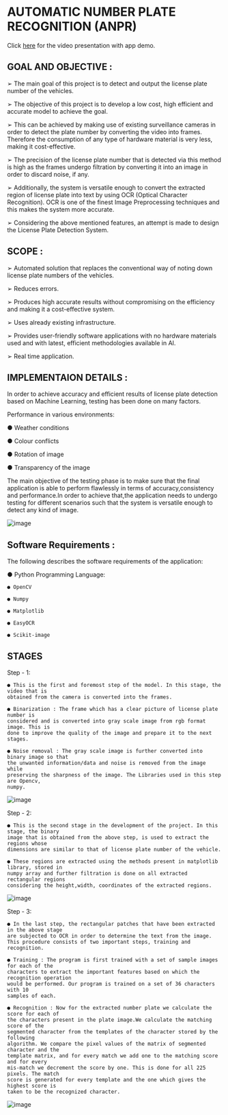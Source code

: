# AUTOMATIC NUMBER PLATE RECOGNITION (ANPR)
Click [here](https://drive.google.com/file/d/1a52Jcj2OTLLYDQ6oF9aFt-7TRixo8XnX/view?usp=share_link) for the video presentation with app demo.
## GOAL AND OBJECTIVE :
➢ The main goal of this project is to detect and output the license plate number of the vehicles.

➢ The objective of this project is to develop a low cost, high efficient and accurate model to
achieve the goal.

➢ This can be achieved by making use of existing surveillance cameras in order to detect the
plate number by converting the video into frames. Therefore the consumption of any type of
hardware material is very less, making it cost-effective.

➢ The precision of the license plate number that is detected via this method is high as the
frames undergo filtration by converting it into an image in order to discard noise, if any.

➢ Additionally, the system is versatile enough to convert the extracted region of license plate
into text by using OCR (Optical Character Recognition). OCR is one of the finest Image
Preprocessing techniques and this makes the system more accurate.

➢ Considering the above mentioned features, an attempt is made to design the License Plate
Detection System.

## SCOPE :
➢ Automated solution that replaces the conventional way of noting down license plate numbers of the vehicles.

➢ Reduces errors.

➢ Produces high accurate results without compromising on the efficiency and making it a cost-effective system.

➢ Uses already existing infrastructure.

➢ Provides user-friendly software applications with no hardware materials used and with latest, efficient methodologies available in AI.

➢ Real time application.

## IMPLEMENTAION DETAILS :

In order to achieve accuracy and efficient results of license plate detection based on Machine
Learning, testing has been done on many factors.

Performance in various environments:

● Weather conditions

● Colour conflicts

● Rotation of image

● Transparency of the image

The main objective of the testing phase is to make sure that the final application is able to perform
flawlessly in terms of accuracy,consistency and performance.In order to achieve that,the
application needs to undergo testing for different scenarios such that the system is versatile enough
to detect any kind of image.

![image](https://user-images.githubusercontent.com/91799812/230790090-ae83df43-d0dd-445f-8214-dd68fd297005.png)

## Software Requirements :
The following describes the software requirements of the application:

● Python Programming Language:

    ● OpenCV 
  
    ● Numpy
  
    ● Matplotlib
  
    ● EasyOCR
  
    ● Scikit-image
  
## STAGES

  Step - 1:
  
    ● This is the first and foremost step of the model. In this stage, the video that is
    obtained from the camera is converted into the frames.
    
    ● Binarization : The frame which has a clear picture of license plate number is
    considered and is converted into gray scale image from rgb format image. This is
    done to improve the quality of the image and prepare it to the next stages.
    
    ● Noise removal : The gray scale image is further converted into binary image so that
    the unwanted information/data and noise is removed from the image while
    preserving the sharpness of the image. The Libraries used in this step are Opencv,
    numpy.
    
  ![image](https://user-images.githubusercontent.com/91799812/230790432-4022fa79-12dc-441d-9ab3-d719a09adf96.png)
  
  Step - 2:
  
    ● This is the second stage in the development of the project. In this stage, the binary
    image that is obtained from the above step, is used to extract the regions whose
    dimensions are similar to that of license plate number of the vehicle.
    
    ● These regions are extracted using the methods present in matplotlib library, stored in
    numpy array and further filtration is done on all extracted rectangular regions
    considering the height,width, coordinates of the extracted regions.
    
  ![image](https://user-images.githubusercontent.com/91799812/230790626-efe4fd68-e3f3-4fbe-aea7-ee792bbb7eec.png)
    
  Step - 3:

    ● In the last step, the rectangular patches that have been extracted in the above stage
    are subjected to OCR in order to determine the text from the image.
    This procedure consists of two important steps, training and recognition.

    ● Training : The program is first trained with a set of sample images for each of the
    characters to extract the important features based on which the recognition operation
    would be performed. Our program is trained on a set of 36 characters with 10
    samples of each.

    ● Recognition : Now for the extracted number plate we calculate the score for each of
    the characters present in the plate image.We calculate the matching score of the
    segmented character from the templates of the character stored by the following
    algorithm. We compare the pixel values of the matrix of segmented character and the
    template matrix, and for every match we add one to the matching score and for every
    mis-match we decrement the score by one. This is done for all 225 pixels. The match
    score is generated for every template and the one which gives the highest score is
    taken to be the recognized character.

  ![image](https://user-images.githubusercontent.com/91799812/230790709-a2e1c065-562a-40b9-8b0d-0566cb9db941.png)
    

